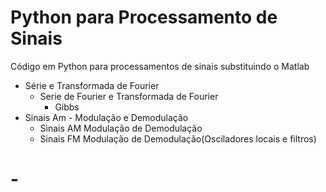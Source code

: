 # Python para Processamento de Sinais

Código em Python para processamentos de sinais substituindo o Matlab

- Série e Transformada de Fourier
    - Serie de Fourier e Transformada de Fourier
        + Gibbs
- Sinais Am - Modulação e Demodulação
    - Sinais AM 
            Modulação de Demodulação
    - Sinais FM 
            Modulação de Demodulação(Osciladores locais e filtros)
 

# - 
